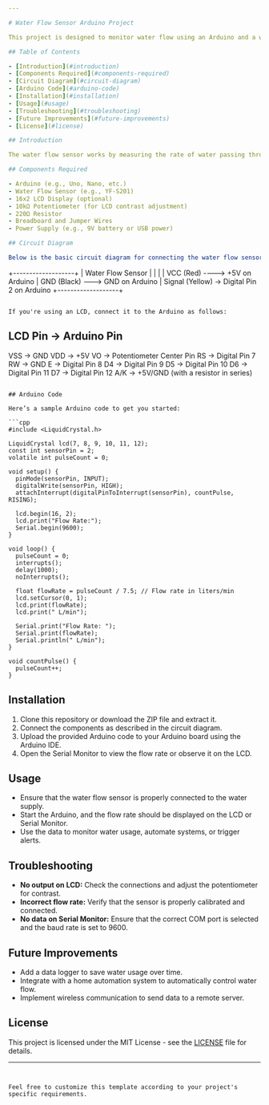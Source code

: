 ```yaml
---

# Water Flow Sensor Arduino Project

This project is designed to monitor water flow using an Arduino and a water flow sensor. It can be used to measure the flow rate, total water usage, and more, making it ideal for various applications such as irrigation systems, water conservation, and monitoring household water usage.

## Table of Contents

- [Introduction](#introduction)
- [Components Required](#components-required)
- [Circuit Diagram](#circuit-diagram)
- [Arduino Code](#arduino-code)
- [Installation](#installation)
- [Usage](#usage)
- [Troubleshooting](#troubleshooting)
- [Future Improvements](#future-improvements)
- [License](#license)

## Introduction

The water flow sensor works by measuring the rate of water passing through the sensor. This project uses an Arduino to read the sensor data and calculate the flow rate and total volume of water used. The data can be displayed on an LCD or sent to a computer via serial communication for further analysis.

## Components Required

- Arduino (e.g., Uno, Nano, etc.)
- Water Flow Sensor (e.g., YF-S201)
- 16x2 LCD Display (optional)
- 10kΩ Potentiometer (for LCD contrast adjustment)
- 220Ω Resistor
- Breadboard and Jumper Wires
- Power Supply (e.g., 9V battery or USB power)

## Circuit Diagram

Below is the basic circuit diagram for connecting the water flow sensor to the Arduino:

```
+-------------------+
| Water Flow Sensor  |
|                   |
|    VCC (Red) ----> +5V on Arduino
|    GND (Black) ---> GND on Arduino
|    Signal (Yellow) -> Digital Pin 2 on Arduino
+-------------------+
```

If you're using an LCD, connect it to the Arduino as follows:

```
LCD Pin  ->  Arduino Pin
-------------------------
VSS      ->  GND
VDD      ->  +5V
VO       ->  Potentiometer Center Pin
RS       ->  Digital Pin 7
RW       ->  GND
E        ->  Digital Pin 8
D4       ->  Digital Pin 9
D5       ->  Digital Pin 10
D6       ->  Digital Pin 11
D7       ->  Digital Pin 12
A/K      ->  +5V/GND (with a resistor in series)
```

## Arduino Code

Here’s a sample Arduino code to get you started:

```cpp
#include <LiquidCrystal.h>

LiquidCrystal lcd(7, 8, 9, 10, 11, 12);
const int sensorPin = 2;
volatile int pulseCount = 0;

void setup() {
  pinMode(sensorPin, INPUT);
  digitalWrite(sensorPin, HIGH);
  attachInterrupt(digitalPinToInterrupt(sensorPin), countPulse, RISING);

  lcd.begin(16, 2);
  lcd.print("Flow Rate:");
  Serial.begin(9600);
}

void loop() {
  pulseCount = 0;
  interrupts();
  delay(1000);
  noInterrupts();

  float flowRate = pulseCount / 7.5; // Flow rate in liters/min
  lcd.setCursor(0, 1);
  lcd.print(flowRate);
  lcd.print(" L/min");

  Serial.print("Flow Rate: ");
  Serial.print(flowRate);
  Serial.println(" L/min");
}

void countPulse() {
  pulseCount++;
}
```

## Installation

1. Clone this repository or download the ZIP file and extract it.
2. Connect the components as described in the circuit diagram.
3. Upload the provided Arduino code to your Arduino board using the Arduino IDE.
4. Open the Serial Monitor to view the flow rate or observe it on the LCD.

## Usage

- Ensure that the water flow sensor is properly connected to the water supply.
- Start the Arduino, and the flow rate should be displayed on the LCD or Serial Monitor.
- Use the data to monitor water usage, automate systems, or trigger alerts.

## Troubleshooting

- **No output on LCD:** Check the connections and adjust the potentiometer for contrast.
- **Incorrect flow rate:** Verify that the sensor is properly calibrated and connected.
- **No data on Serial Monitor:** Ensure that the correct COM port is selected and the baud rate is set to 9600.

## Future Improvements

- Add a data logger to save water usage over time.
- Integrate with a home automation system to automatically control water flow.
- Implement wireless communication to send data to a remote server.

## License

This project is licensed under the MIT License - see the [LICENSE](LICENSE) file for details.

---
```


Feel free to customize this template according to your project's specific requirements.

